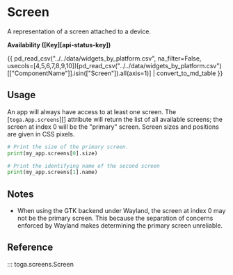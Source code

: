 # Screen

A representation of a screen attached to a device.

**Availability ([Key][api-status-key])**

{{ pd_read_csv("../../data/widgets_by_platform.csv", na_filter=False, usecols=[4,5,6,7,8,9,10])[pd_read_csv("../../data/widgets_by_platform.csv")[["ComponentName"]].isin(["Screen"]).all(axis=1)] | convert_to_md_table }}

## Usage

An app will always have access to at least one screen. The
[`toga.App.screens`][] attribute will return
the list of all available screens; the screen at index 0 will be the
"primary" screen. Screen sizes and positions are given in CSS pixels.

```python
# Print the size of the primary screen.
print(my_app.screens[0].size)

# Print the identifying name of the second screen
print(my_app.screens[1].name)
```

## Notes

- When using the GTK backend under Wayland, the screen at index 0 may
  not be the primary screen. This because the separation of concerns
  enforced by Wayland makes determining the primary screen unreliable.

## Reference

::: toga.screens.Screen
